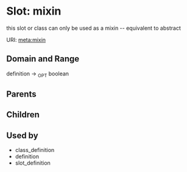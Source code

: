 
# Slot: mixin


this slot or class can only be used as a mixin -- equivalent to abstract

URI: [meta:mixin](https://w3id.org/biolink/biolinkml/meta/mixin)


## Domain and Range

definition ->  <sub>OPT</sub> boolean

## Parents


## Children


## Used by

 * class_definition
 * definition
 * slot_definition
